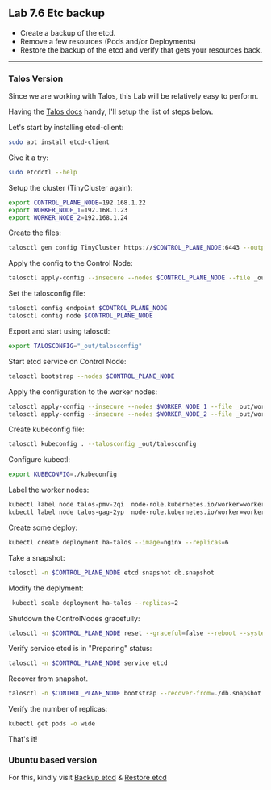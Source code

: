 ## Lab 7.6 Etc backup

- Create a backup of the etcd.
- Remove a few resources (Pods and/or Deployments)
- Restore the backup of the etcd and verify that gets your resources back.

---------------------------------------

### Talos Version

Since we are working with Talos, this Lab will be relatively easy to perform.

Having the [Talos docs](https://www.talos.dev/v1.9/advanced/disaster-recovery/) handy, I'll setup the list of steps below.


Let's start by installing etcd-client:

```bash
sudo apt install etcd-client
```


Give it a try:
```bash
sudo etcdctl --help
```

Setup the cluster (TinyCluster again):
```bash
export CONTROL_PLANE_NODE=192.168.1.22
export WORKER_NODE_1=192.168.1.23
export WORKER_NODE_2=192.168.1.24
```

Create the files:
```bash
talosctl gen config TinyCluster https://$CONTROL_PLANE_NODE:6443 --output-dir _out 
```

Apply the config to the Control Node:
```bash
talosctl apply-config --insecure --nodes $CONTROL_PLANE_NODE --file _out/controlplane.yaml
```

Set the talosconfig file:
```bash
talosctl config endpoint $CONTROL_PLANE_NODE
talosctl config node $CONTROL_PLANE_NODE
```
Export and start using talosctl:
```bash
export TALOSCONFIG="_out/talosconfig"
```
Start etcd service on Control Node:
```bash
talosctl bootstrap --nodes $CONTROL_PLANE_NODE
```

Apply the configuration to the worker nodes:

```bash
talosctl apply-config --insecure --nodes $WORKER_NODE_1 --file _out/worker.yaml
talosctl apply-config --insecure --nodes $WORKER_NODE_2 --file _out/worker.yaml
```

Create kubeconfig file:
```bash
talosctl kubeconfig . --talosconfig _out/talosconfig
```

Configure kubectl:
```bash
export KUBECONFIG=./kubeconfig
```

Label the worker nodes:
```bash
kubectl label node talos-pmv-2qi  node-role.kubernetes.io/worker=worker
kubectl label node talos-gag-2yp  node-role.kubernetes.io/worker=worker
```

Create some deploy:
```bash
kubectl create deployment ha-talos --image=nginx --replicas=6
```

Take a snapshot:
```bash
talosctl -n $CONTROL_PLANE_NODE etcd snapshot db.snapshot
```

Modify the deplyment:
```bash
 kubectl scale deployment ha-talos --replicas=2
```

Shutdown the ControlNodes gracefully:
```bash
talosctl -n $CONTROL_PLANE_NODE reset --graceful=false --reboot --system-labels-to-wipe=EPHEMERAL
```

Verify service etcd is in "Preparing" status:
```bash
talosctl -n $CONTROL_PLANE_NODE service etcd
```
Recover from snapshot.
```bash
talosctl -n $CONTROL_PLANE_NODE bootstrap --recover-from=./db.snapshot
```

Verify the number of replicas:
```bash
kubectl get pods -o wide
```

That's it!

### Ubuntu based version

For this, kindly visit [Backup etcd](https://github.com/AlejandroSobral/CKA/blob/main/Lessons/Lesson%207%20-%20Node%20Maintenance/7.2%20-%20Backing%20up%20Etcd/7.2%20-%20Backing%20up%20Etcd.md#backing-up-etcd) & [Restore etcd](https://github.com/AlejandroSobral/CKA/blob/main/Lessons/Lesson%207%20-%20Node%20Maintenance/7.3%20-%20Restoring%20etcd/7.3%20-%20Restoring%20etc.md#restoring-etcd)